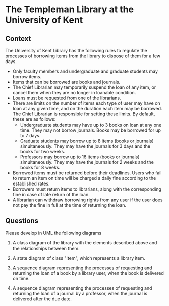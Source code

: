 # The Templeman Library at the University of Kent

## Context

The University of Kent Library has the following rules to regulate the processes of borrowing items from the library to dispose of them for a few days.

* Only faculty members and undergraduate and graduate students may borrow items.
* Items that can be borrowed are books and journals.
* The Chief Librarian may temporarily suspend the loan of any item, or cancel them when they are no longer in loanable condition.
* Loans must be requested from one of the librarians. 
* There are limits on the number of items each type of user may have on loan at any given time, and on the duration each item may be borrowed. The Chief Librarian is responsible for setting these limits. By default, these are as follows:
    * Undergraduate students may have up to 3 books on loan at any one time. They may not borrow journals. Books may be borrowed for up to 7 days.
    * Graduate students may borrow up to 8 items (books or journals) simultaneously. They may have the journals for 3 days and the books for two weeks. 
    * Professors may borrow up to 16 items (books or journals) simultaneously. They may have the journals for 2 weeks and the books for 8 weeks. 
* Borrowed items must be returned before their deadlines. Users who fail to return an item on time will be charged a daily fine according to the established rates. 
* Borrowers must return items to librarians, along with the corresponding fine in case of late return of the loan.
* A librarian can withdraw borrowing rights from any user if the user does not pay the fine in full at the time of returning the loan.

## Questions

Please develop in UML the following diagrams

1. A class diagram of the library with the elements described above and the relationships between them.

2. A state diagram of class "Item", which represents a library item.

3. A sequence diagram representing the processes of requesting and returning the loan of a book by a library user, when the book is delivered on time.

4. A sequence diagram representing the processes of requesting and returning the loan of a journal by a professor, when the journal is delivered after the due date.






 









